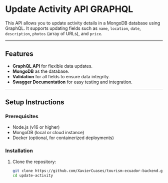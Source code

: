 # Update Activity API GRAPHQL

This API allows you to update activity details in a MongoDB database using GraphQL. It supports updating fields such as `name`, `location`, `date`, `description`, `photos` (array of URLs), and `price`.

---

## Features

- **GraphQL API** for flexible data updates.
- **MongoDB** as the database.
- **Validation** for all fields to ensure data integrity.
- **Swagger Documentation** for easy testing and integration.

---

## Setup Instructions

### Prerequisites
- Node.js (v16 or higher)
- MongoDB (local or cloud instance)
- Docker (optional, for containerized deployments)

### Installation
1. Clone the repository:
   ```bash
   git clone https://github.com/XavierCuases/tourism-ecuador-backend.git
   cd update-activity
